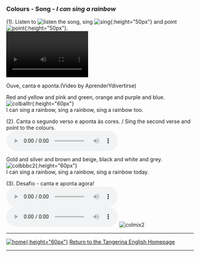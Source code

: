 ### Colours - Song - *I can sing a rainbow*

(1). Listen to ![listen](https://1blockatatime.github.io/English/images/listen.png) the song, sing ![sing](https://1blockatatime.github.io/English/images/sing.png){:height="50px"} and point ![point](https://1blockatatime.github.io/English/images2/point.png){:height="50px"}.  
<video src="video/rainbow_colour_song_edited.mp4" width="220" height="124" controls preload></video>  

Ouve, canta e aponta.(Video by AprenderYdivertirse)     

Red and yellow and pink and green, orange and purple and blue.  
![colballtr](https://1blockatatime.github.io/English/images/colballtr.png){:height="60px"}  
I can sing a rainbow, sing a rainbow, sing a rainbow too.  

(2). Canta o segundo verso e aponta às cores. / Sing the second verse and point to the colours.  
<audio src="audio/y2_v2.mp3" controls preload></audio>  

Gold and silver and brown and beige, black and white and grey.  
![colbbbc2](https://1blockatatime.github.io/English/images/colbbbc2.png){:height="60px"}  
I can sing a rainbow, sing a rainbow, sing a rainbow today.

(3). Desafio - canta e aponta agora!  
<audio src="audio/y2_v2.mp3" controls preload></audio><audio src="audio/V1s2.m4a" controls preload></audio> 
![colmix2](https://1blockatatime.github.io/English/images/colmix2.png)

***
[![home](https://1blockatatime.github.io/English/images/home.png){:height="60px"}](https://tangerina-pt.github.io/English) [Return to the Tangerina English Homepage](https://tangerina-pt.github.io/English)  

***
